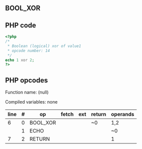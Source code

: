 BOOL\_XOR
---------

PHP code
--------

``` php
<?php
/*
 * Boolean (logical) xor of value1
 * opcode number: 14
 */
echo 1 xor 2;
?>
```

PHP opcodes
-----------

Function name: (null)

Compiled variables: none

| line | \#  | op        | fetch | ext | return | operands |
|------|-----|-----------|-------|-----|--------|----------|
| 6    | 0   | BOOL\_XOR |       |     | \~0    | 1,2      |
|      | 1   | ECHO      |       |     |        | \~0      |
| 7    | 2   | RETURN    |       |     |        | 1        |
